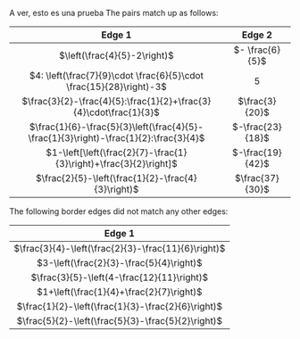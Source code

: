 A ver, esto es una prueba
The pairs match up as follows:



| Edge 1 | Edge 2 |
|:------:|:------:|
| $\left(\frac{4}{5}-2\right)$ | $- \frac{6}{5}$ |
| $4: \left(\frac{7}{9}\cdot \frac{6}{5}\cdot \frac{15}{28}\right)-3$ | $5$ |
| $\frac{3}{2}-\frac{4}{5}:\frac{1}{2}+\frac{3}{4}\cdot\frac{1}{3}$ | $\frac{3}{20}$ |
| $\frac{1}{6}-\frac{5}{3}\left(\frac{4}{5}-\frac{1}{3}\right)-\frac{1}{2}:\frac{3}{4}$ | $-\frac{23}{18}$ |
| $1-\left[\left(\frac{2}{7}-\frac{1}{3}\right)+\frac{3}{2}\right]$ | $-\frac{19}{42}$ |
| $\frac{2}{5}-\left(\frac{1}{2}-\frac{4}{3}\right)$ | $\frac{37}{30}$ |


The following border edges did not match any other edges:

| Edge 1 |
|:------:|
| $\frac{3}{4}-\left(\frac{2}{3}-\frac{11}{6}\right)$ |
| $3-\left(\frac{2}{3}-\frac{5}{4}\right)$ |
| $\frac{3}{5}-\left(4-\frac{12}{11}\right)$ |
| $1+\left(\frac{1}{4}+\frac{2}{7}\right)$ |
| $\frac{1}{2}-\left(\frac{1}{3}-\frac{2}{6}\right)$ |
| $\frac{5}{2}-\left(\frac{5}{3}-\frac{5}{2}\right)$ |


